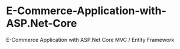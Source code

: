 # E-Commerce-Application-with-ASP.Net-Core
E-Commerce Application with ASP.Net Core MVC / Entity Framework
